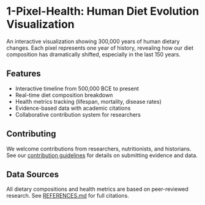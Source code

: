 # 1-Pixel-Health: Human Diet Evolution Visualization

An interactive visualization showing 300,000 years of human dietary changes. Each pixel represents one year of history, revealing how our diet composition has dramatically shifted, especially in the last 150 years.

## Features
- Interactive timeline from 500,000 BCE to present
- Real-time diet composition breakdown
- Health metrics tracking (lifespan, mortality, disease rates)
- Evidence-based data with academic citations
- Collaborative contribution system for researchers

## Contributing
We welcome contributions from researchers, nutritionists, and historians. See our [contribution guidelines](CONTRIBUTING.md) for details on submitting evidence and data.

## Data Sources
All dietary compositions and health metrics are based on peer-reviewed research. See [REFERENCES.md](REFERENCES.md) for full citations.
